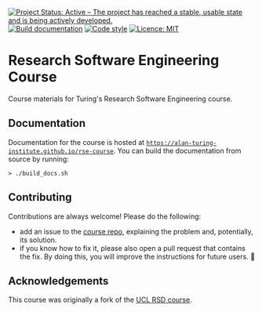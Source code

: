 [![Project Status: Active – The project has reached a stable, usable state and is being actively developed.](https://www.repostatus.org/badges/latest/active.svg)](https://www.repostatus.org/#active)
[![Build documentation](https://github.com/alan-turing-institute/rse-course/actions/workflows/build_docs.yaml/badge.svg)](https://github.com/alan-turing-institute/rse-course/actions/workflows/build_docs.yaml)
[![Code style](https://img.shields.io/badge/code%20style-black-000000.svg)](https://github.com/psf/black)
[![Licence: MIT](https://img.shields.io/badge/License-MIT-blue.svg)](https://opensource.org/licenses/MIT)

# Research Software Engineering Course

Course materials for Turing's Research Software Engineering course.

## Documentation

Documentation for the course is hosted at [`https://alan-turing-institute.github.io/rse-course`](https://alan-turing-institute.github.io/rse-course).
You can build the documentation from source by running:

```console
> ./build_docs.sh
```

## Contributing

Contributions are always welcome! Please do the following:

- add an issue to the [course repo](https://github.com/alan-turing-institute/rse-course), explaining the problem and, potentially, its solution.
- if you know how to fix it, please also open a pull request that contains the fix. By doing this, you will improve the instructions for future users. 🎉

## Acknowledgements

This course was originally a fork of the [UCL RSD course](https://github.com/UCL/rsd-engineeringcourse).
